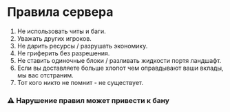 # Правила сервера

1. Не использовать читы и баги.
2. Уважать других игроков.
3. Не дарить ресурсы / разрушать экономику.
3. Не гриферить без разрешения.
4. Не ставить одиночные блоки / разливать жидкости портя ландшафт.
5. Если вы доставляете больше хлопот чем оправдывают ваши вклады, мы вас отстраним.
6. Тот кого никто не помнит - не существует.

### ⚠ Нарушение правил может привести к бану

